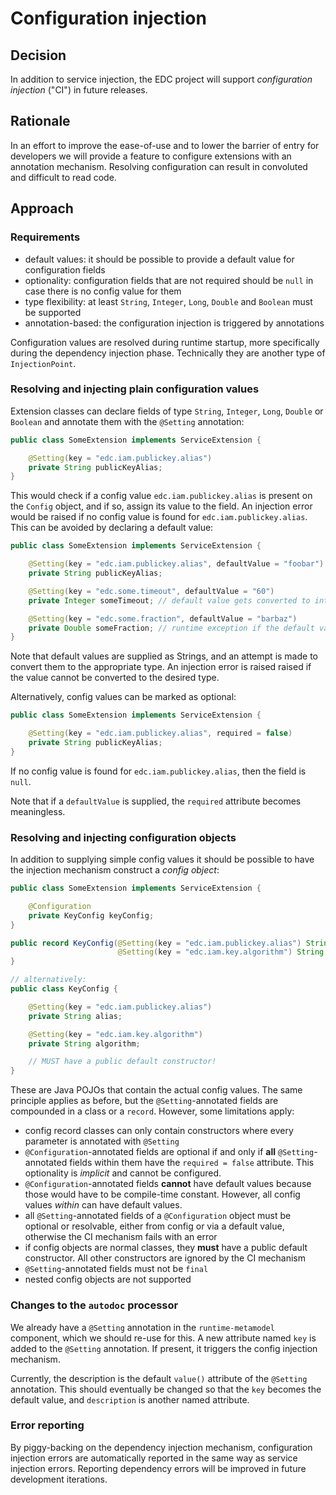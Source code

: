 # Configuration injection

## Decision

In addition to service injection, the EDC project will support _configuration injection_ ("CI") in future releases.

## Rationale

In an effort to improve the ease-of-use and to lower the barrier of entry for developers we will provide a feature to
configure extensions with an annotation mechanism. Resolving configuration can result in convoluted and difficult to
read code.

## Approach

### Requirements

- default values: it should be possible to provide a default value for configuration fields
- optionality: configuration fields that are not required should be `null` in case there is no config value for them
- type flexibility: at least `String`, `Integer`, `Long`, `Double` and `Boolean` must be supported
- annotation-based: the configuration injection is triggered by annotations

Configuration values are resolved during runtime startup, more specifically during the dependency injection phase.
Technically they are another type of `InjectionPoint`.

### Resolving and injecting plain configuration values

Extension classes can declare fields of type `String`, `Integer`, `Long`, `Double` or `Boolean` and annotate them with
the `@Setting` annotation:

```java
public class SomeExtension implements ServiceExtension {

    @Setting(key = "edc.iam.publickey.alias")
    private String publicKeyAlias;
}
```

This would check if a config value `edc.iam.publickey.alias` is present on the `Config` object, and if so, assign its
value to the field. An injection error would be raised if no config value is found for `edc.iam.publickey.alias`. This
can be avoided by declaring a default value:

```java
public class SomeExtension implements ServiceExtension {

    @Setting(key = "edc.iam.publickey.alias", defaultValue = "foobar")
    private String publicKeyAlias;

    @Setting(key = "edc.some.timeout", defaultValue = "60")
    private Integer someTimeout; // default value gets converted to int

    @Setting(key = "edc.some.fraction", defaultValue = "barbaz")
    private Double someFraction; // runtime exception if the default value is used: "barbaz" cannot be converted to double
}
```

Note that default values are supplied as Strings, and an attempt is made to convert them to the appropriate type. An
injection error is raised raised if the value cannot be converted to the desired type.

Alternatively, config values can be marked as optional:

```java
public class SomeExtension implements ServiceExtension {

    @Setting(key = "edc.iam.publickey.alias", required = false)
    private String publicKeyAlias;
}
```

If no config value is found for `edc.iam.publickey.alias`, then the field is `null`.

Note that if a `defaultValue` is supplied, the `required` attribute becomes meaningless.

### Resolving and injecting configuration objects

In addition to supplying simple config values it should be possible to have the injection mechanism construct a _config
object_:

```java
public class SomeExtension implements ServiceExtension {

    @Configuration
    private KeyConfig keyConfig;
}

public record KeyConfig(@Setting(key = "edc.iam.publickey.alias") String alias,
                        @Setting(key = "edc.iam.key.algorithm") String algorithm) {
}

// alternatively:
public class KeyConfig {

    @Setting(key = "edc.iam.publickey.alias")
    private String alias;

    @Setting(key = "edc.iam.key.algorithm")
    private String algorithm;

    // MUST have a public default constructor!
}
```

These are Java POJOs that contain the actual config values. The same principle applies as before, but the
`@Setting`-annotated fields are compounded in a class or a `record`. However, some limitations apply:

- config record classes can only contain constructors where every parameter is annotated with `@Setting`
- `@Configuration`-annotated fields are optional if and only if **all** `@Setting`-annotated fields within them have the
  `required = false` attribute. This optionality is _implicit_ and cannot be configured.
- `@Configuration`-annotated fields **cannot** have default values because those would have to be compile-time constant.
  However, all config values _within_ can have default values.
- all `@Setting`-annotated fields of a `@Configuration` object must be optional or resolvable, either from config or via
  a default value, otherwise the CI mechanism fails with an error
- if config objects are normal classes, they **must** have a public default constructor. All other constructors are
  ignored by the CI mechanism
- `@Setting`-annotated fields must not be `final`
- nested config objects are not supported

### Changes to the `autodoc` processor

We already have a `@Setting` annotation in the `runtime-metamodel` component, which we should re-use for this. A new
attribute named `key` is added to the `@Setting` annotation. If present, it triggers the config injection mechanism.

Currently, the description is the default `value()` attribute of the `@Setting` annotation. This should eventually be
changed so that the `key` becomes the default value, and `description` is another named attribute.

### Error reporting

By piggy-backing on the dependency injection mechanism, configuration injection errors are automatically reported in the
same way as service injection errors.
Reporting dependency errors will be improved in future development iterations.
